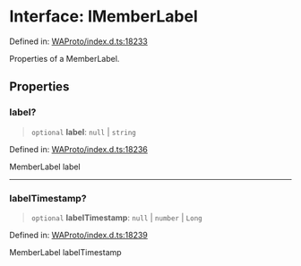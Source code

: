 # Interface: IMemberLabel

Defined in: [WAProto/index.d.ts:18233](https://github.com/Fokusdotid/bail/blob/a1b2bb6d3d63874a4f497e70ebd6347b2869da8e/WAProto/index.d.ts#L18233)

Properties of a MemberLabel.

## Properties

### label?

> `optional` **label**: `null` \| `string`

Defined in: [WAProto/index.d.ts:18236](https://github.com/Fokusdotid/bail/blob/a1b2bb6d3d63874a4f497e70ebd6347b2869da8e/WAProto/index.d.ts#L18236)

MemberLabel label

***

### labelTimestamp?

> `optional` **labelTimestamp**: `null` \| `number` \| `Long`

Defined in: [WAProto/index.d.ts:18239](https://github.com/Fokusdotid/bail/blob/a1b2bb6d3d63874a4f497e70ebd6347b2869da8e/WAProto/index.d.ts#L18239)

MemberLabel labelTimestamp
